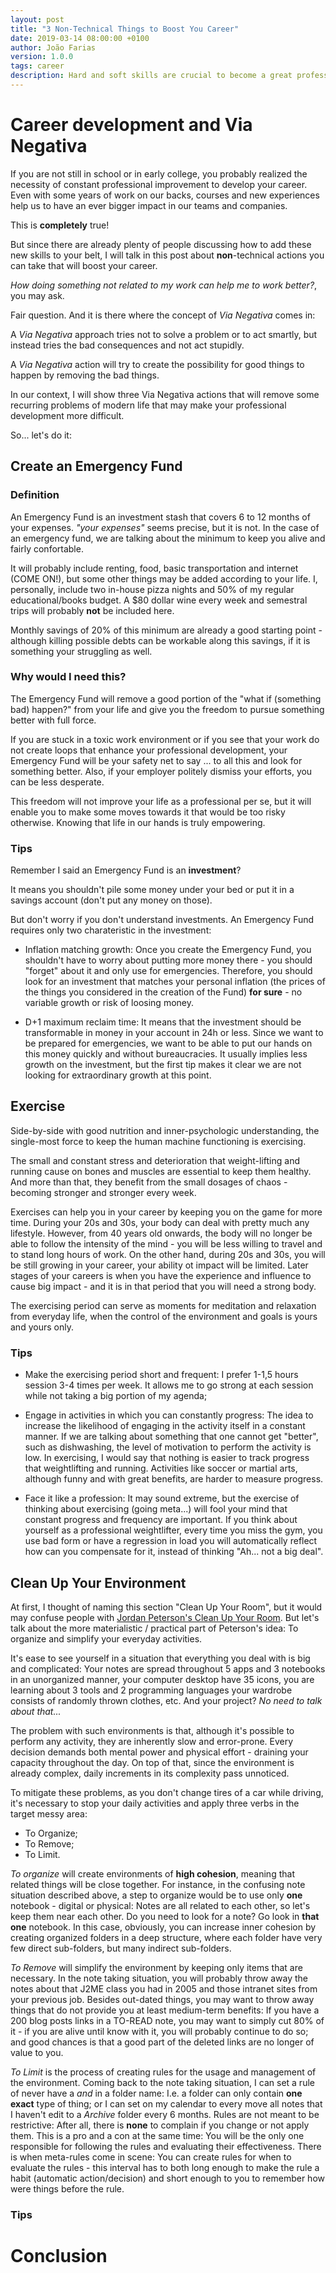 ```yaml
---
layout: post
title: "3 Non-Technical Things to Boost You Career"
date: 2019-03-14 08:00:00 +0100
author: João Farias
version: 1.0.0
tags: career
description: Hard and soft skills are crucial to become a great professional, but there are some things they don't teach in school that can help you to boost your career
---
```


# Career development and Via Negativa

If you are not still in school or in early college, you probably realized the necessity of constant professional improvement to develop your career. Even with some years of work on our backs, courses and new experiences help us to have an ever bigger impact in our teams and companies.

This is **completely** true!  

But since there are already plenty of people discussing how to add these new skills to your belt, I will talk in this post about **non**-technical actions you can take that will boost your career.

_How doing something not related to my work can help me to work better?_, you may ask.

Fair question. And it is there where the concept of _Via Negativa_ comes in:

A _Via Negativa_ approach tries not to solve a problem or to act smartly, but instead tries the bad consequences and not act stupidly.

A _Via Negativa_ action will try to create the possibility for good things to happen by removing the bad things.

In our context, I will show three Via Negativa actions that will remove some recurring problems of modern life that may make your professional development more difficult.

So... let's do it:

## Create an Emergency Fund

### Definition

An Emergency Fund is an investment stash that covers 6 to 12 months of your expenses.
_"your expenses"_ seems precise, but it is not. In the case of an emergency fund, we are talking
about the minimum to keep you alive and fairly confortable.

It will probably include renting, food, basic transportation and internet (COME ON!), but some 
other things may be added according to your life. I, personally, include two in-house pizza nights
and 50% of my regular educational/books budget. A $80 dollar wine every week and semestral trips will
probably **not** be included here.

Monthly savings of 20% of this minimum are already a good starting point - although killing possible
debts can be workable along this savings, if it is something your struggling as well.

### Why would I need this?

The Emergency Fund will remove a good portion of the "what if (something bad) happen?" from your life
and give you the freedom to pursue something better with full force.

If you are stuck in a toxic work environment or if you see that your work do not create loops that enhance
your professional development, your Emergency Fund will be your safety net to say ... to all this and look
for something better. Also, if your employer politely dismiss your efforts, you can be less desperate.

This freedom will not improve your life as a professional per se, but it will enable you to make some
moves towards it that would be too risky otherwise. Knowing that life in our hands is truly empowering.

### Tips

Remember I said an Emergency Fund is an **investment**?

It means you shouldn't pile some money under your bed or put it in a savings account (don't put any
money on those).

But don't worry if you don't understand investments. An Emergency Fund requires only two charateristic
in the investment:

- Inflation matching growth: Once you create the Emergency Fund, you shouldn't have to worry about putting
more money there - you should "forget" about it and only use for emergencies. Therefore, you should look
for an investment that matches your personal inflation (the prices of the things you considered in the
creation of the Fund) **for sure** - no variable growth or risk of loosing money.

- D+1 maximum reclaim time: It means that the investment should be transformable in money in your account
in 24h or less. Since we want to be prepared for emergencies, we want to be able to put our hands on this
money quickly and without bureaucracies. It usually implies less growth on the investment, but the first tip
makes it clear we are not looking for extraordinary growth at this point.

## Exercise

Side-by-side with good nutrition and inner-psychologic understanding, the single-most force to keep the human
machine functioning is exercising.

The small and constant stress and deterioration that weight-lifting and running cause on bones and muscles
are essential to keep them healthy. And more than that, they benefit from the small dosages of chaos - becoming
stronger and stronger every week.

Exercises can help you in your career by keeping you on the game for more time. During your 20s and 30s, your body can deal
with pretty much any lifestyle. However, from 40 years old onwards, the body will no longer be able to follow the intensity
of the mind - you will be less willing to travel and to stand long hours of work. On the other hand, during 20s and 30s, you
will be still growing in your career, your ability ot impact will be limited. Later stages of your careers is when you have the
experience and influence to cause big impact - and it is in that period that you will need a strong body.

The exercising period can serve as moments for meditation and relaxation from everyday life, when the control of the environment
and goals is yours and yours only.

### Tips

- Make the exercising period short and frequent: I prefer 1-1,5 hours session 3-4 times per week. It allows me to go strong at each
session while not taking a big portion of my agenda;

- Engage in activities in which you can constantly progress: The idea to increase the likelihood of engaging in the activity itself
in a constant manner. If we are talking about something that one cannot get "better", such as dishwashing, the level of motivation to
perform the activity is low. In exercising, I would say that nothing is easier to track progress that weightlifting and running. Activities
like soccer or martial arts, although funny and with great benefits, are harder to measure progress.

- Face it like a profession: It may sound extreme, but the exercise of thinking about exercising (going meta...) will fool your mind
that constant progress and frequency are important. If you think about yourself as a professional weightlifter, every time you miss
the gym, you use bad form or have a regression in load you will automatically reflect how can you compensate for it, instead of thinking
"Ah... not a big deal".

## Clean Up Your Environment

At first, I thought of naming this section "Clean Up Your Room", but it would may confuse people with [Jordan Peterson's Clean Up
Your Room](https://www.youtube.com/watch?v=BBR5v89L6gk). But let's talk about the more materialistic / practical part of Peterson's
idea: To organize and simplify your everyday activities.

It's ease to see yourself in a situation that everything you deal with is big and complicated: Your notes are spread throughout 5 apps
and 3 notebooks in an unorganized manner, your computer desktop have 35 icons, you are learning about 3 tools and 2 programming languages your wardrobe consists of randomly thrown clothes, etc. And your project? _No need to talk about that..._

The problem with such environments is that, although it's possible to perform any activity, they are inherently slow and error-prone. Every decision demands both mental power and physical effort - draining your capacity throughout the day. On top of that, since the environment is already complex, daily increments in its complexity pass unnoticed.

To mitigate these problems, as you don't change tires of a car while driving, it's necessary to stop your daily activities and apply three verbs in the target messy area:

- To Organize;
- To Remove;
- To Limit.

_To organize_ will create environments of **high cohesion**, meaning that related things will be close together. For instance, in the confusing note situation described above, a step to organize would be to use only **one** notebook - digital or physical: Notes are all related to each other, so let's keep them near each other. Do you need to look for a note? Go look in **that one** notebook. In this case, obviously, you can increase inner cohesion by creating organized folders in a deep structure, where each folder have very few direct sub-folders, but many indirect sub-folders.

_To Remove_ will simplify the environment by keeping only items that are necessary. In the note taking situation, you will probably throw away the notes about that J2ME class you had in 2005 and those intranet sites from your previous job. Besides out-dated things, you may want to throw away things that do not provide you at least medium-term benefits: If you have a 200 blog posts links in a TO-READ note, you may want to simply cut 80% of it - if you are alive until know with it, you will probably continue to do so; and good chances is that a good part of the deleted links are no longer of value to you.

_To Limit_ is the process of creating rules for the usage and management of the environment. Coming back to the note taking situation, I can set a rule of never have a _and_ in a folder name: I.e. a folder can only contain **one exact** type of thing; or I can set on my calendar to every move all notes that I haven't edit to a _Archive_ folder every 6 months. Rules are not meant to be restrictive: After all, there is **none** to complain if you change or not apply them. This is a pro and a con at the same time: You will be the only one responsible for following the rules and evaluating their effectiveness. There is when meta-rules come in scene: You can create rules for when to evaluate the rules - this interval has to both long enough to make the rule a habit (automatic action/decision) and short enough to you to remember how were things before the rule.


### Tips


# Conclusion